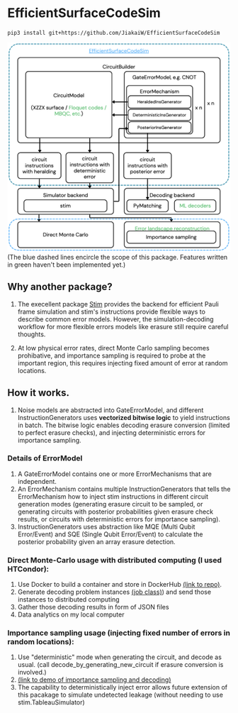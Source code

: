 # EfficientSurfaceCodeSim

```
pip3 install git+https://github.com/JiakaiW/EfficientSurfaceCodeSim
```

![Structure of the package](assets/PackageDescription.png)
(The blue dashed lines encircle the scope of this package. Features written in green haven't been implemented yet.) 

## Why another package?

1. The execellent package [Stim](https://github.com/quantumlib/Stim) provides the backend for efficient Pauli frame simulation and stim's instructions provide flexible ways to describe common error models. However, the simulation-decoding workflow for more flexible errors models like erasure still require careful thoughts. 

2. At low physical error rates, direct Monte Carlo sampling becomes prohibative, and importance sampling is required to probe at the important region, this requires injecting fixed amount of error at random locations.

## How it works.
1. Noise models are abstracted into GateErrorModel, and different InstructionGenerators uses **vectorized bitwise logic** to yield instructions in batch. The bitwise logic enables decoding erasure conversion (limited to perfect erasure checks), and injecting deterministic errors for importance sampling.

### Details of ErrorModel
1. A GateErrorModel contains one or more ErrorMechanisms that are independent.
2. An ErrorMechanism contains multiple InstructionGenerators that tells the ErrorMechanism how to inject stim instructions in different circuit generation modes (generating erasure circuit to be sampled, or generating circuits with posterior probabilities given erasure check results, or circuits with deterministic errors for importance sampling).
3. InstructionGenerators uses abstraction like MQE (Multi Qubit Error/Event) and SQE (Single Qubit Error/Event) to calculate the posterior probability given an array erasure detection.

### Direct Monte-Carlo usage with distributed computing (I used HTCondor):
1. Use Docker to build a container and store in DockerHub [(link to repo)](https://hub.docker.com/r/jiakaiw/surfacesimulationtest/tags).
2. Generate decoding problem instances [(job class)](EfficientSurfaceCodeSim/job.py)) and send those instances to distributed computing
3. Gather those decoding results in form of JSON files
4. Data analytics on my local computer

### Importance sampling usage (injecting fixed number of errors in random locations):
1. Use "deterministic" mode when generating the circuit, and decode as usual. (call decode_by_generating_new_circuit if erasure conversion is involved.)
2. [(link to demo of importance sampling and decoding)](notebooks/usage_demo.ipynb)
3. The capability to deterministically inject error allows future extension of this pacakage to simulate undetected leakage (without needing to use stim.TableauSimulator)
